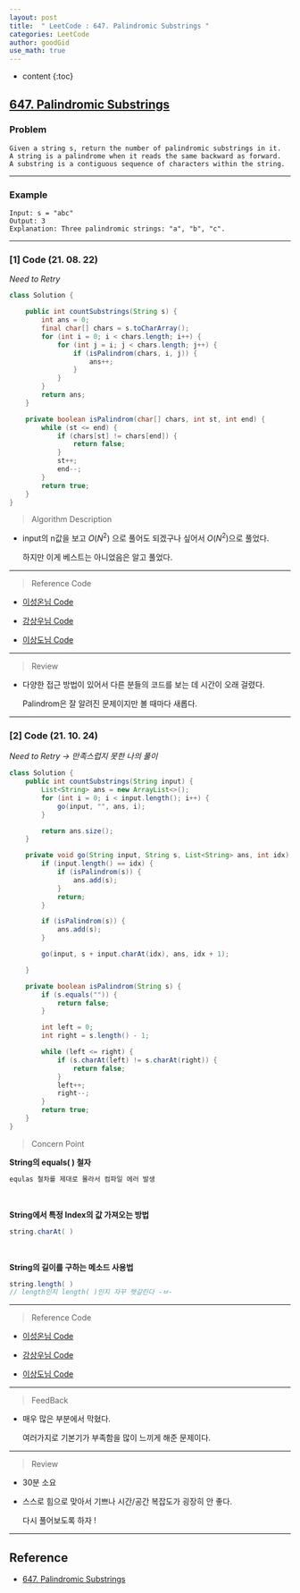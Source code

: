 ```yaml
---
layout: post
title:  " LeetCode : 647. Palindromic Substrings "
categories: LeetCode
author: goodGid
use_math: true
---
```

* content
{:toc}

## [647. Palindromic Substrings](https://leetcode.com/problems/palindromic-substrings/)

### Problem

```
Given a string s, return the number of palindromic substrings in it.
A string is a palindrome when it reads the same backward as forward.
A substring is a contiguous sequence of characters within the string.
```


---

### Example

```
Input: s = "abc"
Output: 3
Explanation: Three palindromic strings: "a", "b", "c".
```

---

### [1] Code (21. 08. 22)

*Need to Retry*

``` java
class Solution {

    public int countSubstrings(String s) {
        int ans = 0;
        final char[] chars = s.toCharArray();
        for (int i = 0; i < chars.length; i++) {
            for (int j = i; j < chars.length; j++) {
                if (isPalindrom(chars, i, j)) {
                    ans++;
                }
            }
        }
        return ans;
    }

    private boolean isPalindrom(char[] chars, int st, int end) {
        while (st <= end) {
            if (chars[st] != chars[end]) {
                return false;
            }
            st++;
            end--;
        }
        return true;
    }
}
```

> Algorithm Description

* input의 n값을 보고 $O(N^2)$ 으로 풀어도 되겠구나 싶어서 $O(N^2)$으로 풀었다.

  하지만 이게 베스트는 아니었음은 알고 풀었다.

---

> Reference Code

* [이성온님 Code](https://github.com/so3500/problem-solving/blob/81b158823d633e6b4b647f267c63d5199cb503a1/src/main/java/leetcode/LC_647_PalindromicSubstrings.java)

* [강상우님 Code](https://github.com/sangwoo0727/LeetCode/blob/main/palindromic-substrings/palindromic-substrings.java)

* [이상도님 Code](https://github.com/sangdo913/leetcode/blob/main/palindromic-substrings/palindromic-substrings.kt)

---

> Review

* 다양한 접근 방법이 있어서 다른 분들의 코드를 보는 데 시간이 오래 걸렸다.

  Palindrom은 잘 알려진 문제이지만 볼 때마다 새롭다.

---

### [2] Code (21. 10. 24)

*Need to Retry -> 만족스럽지 못한 나의 풀이*

``` java
class Solution {
    public int countSubstrings(String input) {
        List<String> ans = new ArrayList<>();
        for (int i = 0; i < input.length(); i++) {
            go(input, "", ans, i);
        }

        return ans.size();
    }

    private void go(String input, String s, List<String> ans, int idx) {
        if (input.length() == idx) {
            if (isPalindrom(s)) {
                ans.add(s);
            }
            return;
        }

        if (isPalindrom(s)) {
            ans.add(s);
        }

        go(input, s + input.charAt(idx), ans, idx + 1);

    }

    private boolean isPalindrom(String s) {
        if (s.equals("")) {
            return false;
        }

        int left = 0;
        int right = s.length() - 1;

        while (left <= right) {
            if (s.charAt(left) != s.charAt(right)) {
                return false;
            }
            left++;
            right--;
        }
        return true;
    }
}
```

> Concern Point

**String의 equals( ) 철자**

``` java
equlas 철차를 제대로 몰라서 컴파일 에러 발생
```

<br>

**String에서 특정 Index의 값 가져오는 방법**

``` java
string.charAt( )
```

<br>

**String의 길이를 구하는 메소드 사용법**

``` java
string.length( )
// length인지 length( )인지 자꾸 헷갈린다 -ㅂ-
```

---


> Reference Code

* [이성온님 Code](https://github.com/so3500/problem-solving/blob/81b158823d633e6b4b647f267c63d5199cb503a1/src/main/java/leetcode/LC_647_PalindromicSubstrings.java)

* [강상우님 Code](https://github.com/sangwoo0727/LeetCode/blob/main/palindromic-substrings/palindromic-substrings.java)

* [이상도님 Code](https://github.com/sangdo913/leetcode/blob/main/palindromic-substrings/palindromic-substrings.kt)

---

> FeedBack

* 매우 많은 부분에서 막혔다.

  여러가지로 기본기가 부족함을 많이 느끼게 해준 문제이다.

---

> Review

* 30분 소요

* 스스로 힘으로 맞아서 기쁘나 시간/공간 복잡도가 굉장히 안 좋다.

  다시 풀어보도록 하자 !


---

## Reference

* [647. Palindromic Substrings](https://leetcode.com/problems/palindromic-substrings/)